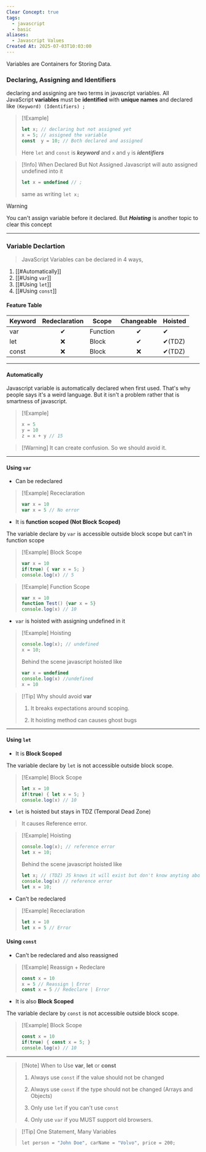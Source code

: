 ```yaml
---
Clear Concept: true
tags:
  - javascript
  - basic
aliases:
  - Javascript Values
Created At: 2025-07-03T10:03:00
---
```


Variables are Containers for Storing Data.

### Declaring, Assigning and Identifiers
 declaring and assigning are two terms in javascript variables.
 All JavaScript **variables** must be **identified** with **unique names** and
declared like `(Keyword) (Identifiers) ;`

> [!Example]
> ```js
> let x; // declaring but not assigned yet
> x = 5; // assigned the variable
> const  y = 10; // Both declared and assigned
> ```
> Here `let` and `const` is ***keyword*** and `x` and `y` is ***identifiers***

> [!Info] When Declared But Not Assigned
> Javascript will auto assigned undefined into it
> ```js
> let x = undefined // ;
> ```
> same as writing `let x;`

> [!Warning]
> You can't assign variable before it declared. But ***Hoisting*** is another topic to clear this concept

---

### Variable Declartion
> JavaScript Variables can be declared in 4 ways,
1. [[#Automatically]]
2. [[#Using `var`]]
3. [[#Using `let`]]
4. [[#Using `const`]]
#### Feature Table

| Keyword | Redeclaration | Scope    | Changeable | Hoisted |
| ------- | :-----------: | -------- | :--------: | ------- |
| var     |       ✔       | Function |     ✔      | ✔       |
| let     |       ❌       | Block    |     ✔      | ✔(TDZ)  |
| const   |       ❌       | Block    |     ❌      | ✔(TDZ)  |


---

#### Automatically
Javascript variable is automatically declared when first used. That's why people says it's a weird language. But it isn't a problem rather that is smartness of javascript.

> [!Example]
> ```js
> x = 5
> y = 10
> z = x + y // 15
> ```

> [!Warning] It can create confusion. So we should avoid it.

---

#### Using `var`
-  Can be redeclared

> [!Example] Receclaration
> ```js
> var x = 10
> var x = 5 // No error
> ``` 

 - It is **function scoped (Not Block Scoped)** 

The variable declare by `var` is accessible outside block scope but can't in function scope

> [!Example] Block Scope
> ```js
> var x = 10
> if(true) { var x = 5; }
> console.log(x) // 5
> ``` 

> [!Example] Function Scope
> ```js
> var x = 10
> function Test() {var x = 5}
> console.log(x) // 10
> ```

- `var` is hoisted with assigning undefined in it

> [!Example] Hoisting
> ```js
> console.log(x); // undefined
> x = 10;
> ```
> Behind the scene javascript hoisted like
> ```js
> var x = undefined
> console.log(x) //undefined
> x = 10
> ```

> [!Tip] Why should avoid **var**
> 1. It breaks expectations around scoping.
>
> 2. It hoisting method can causes ghost bugs

---

#### Using `let`
 - It is **Block Scoped** 
 
The variable declare by `let` is not accessible outside block scope.

> [!Example] Block Scope
> ```js
> let x = 10
> if(true) { let x = 5; }
> console.log(x) // 10
> ``` 

- `let` is hoisted but stays in TDZ (Temporal Dead Zone)

> It causes Reference error.

> [!Example] Hoisting
> ```js
> console.log(x); // reference error
> let x = 10;
> ```
> Behind the scene javascript hoisted like
> ```js
> let x; // (TDZ) JS knows it will exist but don't know anyting about it
> console.log(x) // reference error
> let x = 10;
> ```

-  Can't be redeclared

> [!Example] Receclaration
> ```js
> let x = 10
> let x = 5 // Error
> ``` 

#### Using `const`
- Can't be redeclared and also reassigned
> [!Example] Reassign + Redeclare
> ```js
> const x = 10
> x = 5 // Reassign | Error
> const x = 5 // Redeclare | Error
> ``` 

 - It is also **Block Scoped** 

The variable declare by `const` is not accessible outside block scope.

> [!Example] Block Scope
> ```js
> const x = 10
> if(true) { const x = 5; }
> console.log(x) // 10
> ``` 

---

> [!Note] When to Use **var**, **let** or **const**
> 1. Always use `const` if the value should not be changed
>
> 2. Always use `const` if the type should not be changed (Arrays and Objects)
>
> 3. Only use `let` if you can't use `const`
>
> 4. Only use `var` if you MUST support old browsers.

> [!Tip] One Statement, Many Variables
> ```js
> let person = "John Doe", carName = "Volvo", price = 200;
> ```

